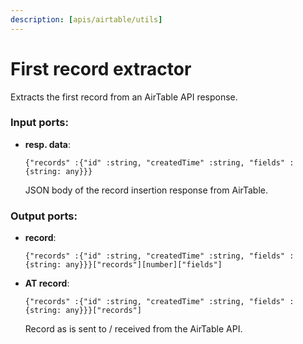 ```yaml
---
description: [apis/airtable/utils]
---
```


# First record extractor

Extracts the first record from an AirTable API response.

### Input ports:

* __resp. data__: 
    ```
    {"records" :{"id" :string, "createdTime" :string, "fields" :{string: any}}}
    ```

    JSON body of the record insertion response from AirTable.

### Output ports:

* __record__: 
    ```
    {"records" :{"id" :string, "createdTime" :string, "fields" :{string: any}}}["records"][number]["fields"]
    ```


* __AT record__: 
    ```
    {"records" :{"id" :string, "createdTime" :string, "fields" :{string: any}}}["records"]
    ```

    Record as is sent to / received from the AirTable API.

